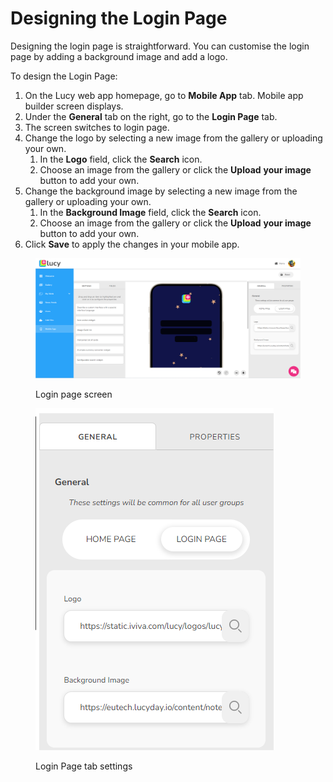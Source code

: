 # Designing the Login Page

Designing the login page is straightforward. You can customise the login page by adding a background image and add a logo.

To design the Login Page:

1. On the Lucy web app homepage, go to **Mobile App** tab. Mobile app builder screen displays.
2. Under the **General** tab on the right, go to the **Login Page** tab.
3. The screen switches to login page.
4. Change the logo by selecting a new image from the gallery or uploading your own.
   1. In the **Logo** field, click the **Search** icon.
   2. Choose an image from the gallery or click the **Upload** **your image** button to add your own.
5. Change the background image by selecting a new image from the gallery or uploading your own.
   1. In the **Background Image** field, click the **Search** icon.
   2. Choose an image from the gallery or click the **Upload** **your image** button to add your own.
6. Click **Save** to apply the changes in your mobile app.

<figure><img src="../../.gitbook/assets/Login Page screen.png" alt=""><figcaption><p>Login page screen</p></figcaption></figure>

<figure><img src="../../.gitbook/assets/Login Page Settings.png" alt=""><figcaption><p>Login Page tab settings</p></figcaption></figure>
